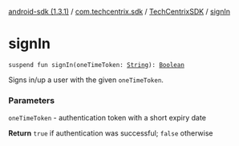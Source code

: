 [android-sdk (1.3.1)](../../index.md) / [com.techcentrix.sdk](../index.md) / [TechCentrixSDK](index.md) / [signIn](./sign-in.md)

# signIn

`suspend fun signIn(oneTimeToken: `[`String`](https://kotlinlang.org/api/latest/jvm/stdlib/kotlin/-string/index.html)`): `[`Boolean`](https://kotlinlang.org/api/latest/jvm/stdlib/kotlin/-boolean/index.html)

Signs in/up a user with the given `oneTimeToken`.

### Parameters

`oneTimeToken` - authentication token with a short expiry date

**Return**
`true` if authentication was successful; `false` otherwise

